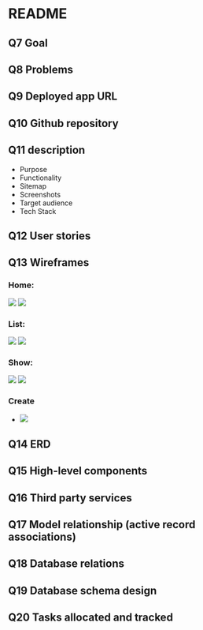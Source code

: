 # README
## Q7 Goal

## Q8 Problems

## Q9 Deployed app URL

## Q10 Github repository

## Q11 description
- Purpose
- Functionality
- Sitemap
- Screenshots
- Target audience
- Tech Stack

## Q12 User stories

## Q13 Wireframes
### Home:
![](docs/WF_Home.png)
![](docs/WF_Home-m.png)
### List:
![](docs/WF_List.png)
![](docs/WF_List-m.png)
### Show:
![](docs/WF_Show.png)
![](docs/WF_Show-m.png)
### Create
- ![](docs/WF_Create.png)
## Q14 ERD

## Q15 High-level components

## Q16 Third party services

## Q17 Model relationship (active record associations)

## Q18 Database relations

## Q19 Database schema design

## Q20 Tasks allocated and tracked
